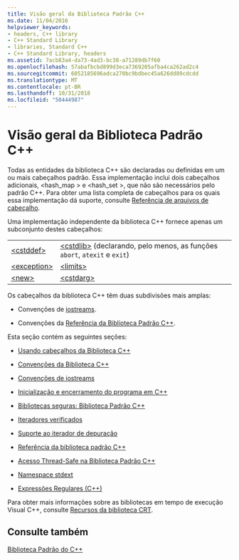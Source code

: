 ```yaml
---
title: Visão geral da Biblioteca Padrão C++
ms.date: 11/04/2016
helpviewer_keywords:
- headers, C++ library
- C++ Standard Library
- libraries, Standard C++
- C++ Standard Library, headers
ms.assetid: 7acb83a4-da73-4ad3-bc30-a71289db7f60
ms.openlocfilehash: 57abafbcbd899d3eca7369205afba4ca262ad2c4
ms.sourcegitcommit: 6052185696adca270bc9bdbec45a626dd89cdcdd
ms.translationtype: MT
ms.contentlocale: pt-BR
ms.lasthandoff: 10/31/2018
ms.locfileid: "50444987"
---
```

# <a name="c-standard-library-overview"></a>Visão geral da Biblioteca Padrão C++

Todas as entidades da biblioteca C++ são declaradas ou definidas em um ou mais cabeçalhos padrão. Essa implementação inclui dois cabeçalhos adicionais, \<hash_map > e \<hash_set >, que não são necessários pelo padrão C++. Para obter uma lista completa de cabeçalhos para os quais essa implementação dá suporte, consulte [Referência de arquivos de cabeçalho](../standard-library/cpp-standard-library-header-files.md).

Uma implementação independente da biblioteca C++ fornece apenas um subconjunto destes cabeçalhos:

|||
|-|-|
|[\<cstddef>](../standard-library/cstddef.md)|[\<cstdlib>](../standard-library/cstdlib.md) (declarando, pelo menos, as funções `abort`, `atexit` e `exit`)|
|[\<exception>](../standard-library/exception.md)|[\<limits>](../standard-library/limits.md)|
|[\<new>](../standard-library/new.md)|[\<cstdarg>](../standard-library/cstdarg.md)|

Os cabeçalhos da biblioteca C++ têm duas subdivisões mais amplas:

- Convenções de [iostreams](../standard-library/iostreams-conventions.md).

- Convenções da [Referência da Biblioteca Padrão C++](../standard-library/cpp-standard-library-reference.md).

Esta seção contém as seguintes seções:

- [Usando cabeçalhos da Biblioteca C++](../standard-library/using-cpp-library-headers.md)

- [Convenções da Biblioteca C++](../standard-library/cpp-library-conventions.md)

- [Convenções de iostreams](../standard-library/iostreams-conventions.md)

- [Inicialização e encerramento do programa em C++](../standard-library/cpp-program-startup-and-termination.md)

- [Bibliotecas seguras: Biblioteca Padrão C++](../standard-library/safe-libraries-cpp-standard-library.md)

- [Iteradores verificados](../standard-library/checked-iterators.md)

- [Suporte ao iterador de depuração](../standard-library/debug-iterator-support.md)

- [Referência da biblioteca padrão C++](../standard-library/cpp-standard-library-reference.md)

- [Acesso Thread-Safe na Biblioteca Padrão C++](../standard-library/thread-safety-in-the-cpp-standard-library.md)

- [Namespace stdext](../standard-library/stdext-namespace.md)

- [Expressões Regulares (C++)](../standard-library/regular-expressions-cpp.md)

Para obter mais informações sobre as bibliotecas em tempo de execução Visual C++, consulte [Recursos da biblioteca CRT](../c-runtime-library/crt-library-features.md).

## <a name="see-also"></a>Consulte também

[Biblioteca Padrão do C++](../standard-library/cpp-standard-library-reference.md)<br/>
